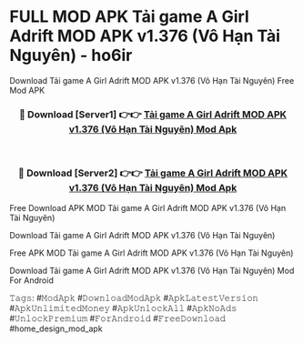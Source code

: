 # FULL MOD APK Tải game A Girl Adrift MOD APK v1.376 (Vô Hạn Tài Nguyên) - ho6ir
Download Tải game A Girl Adrift MOD APK v1.376 (Vô Hạn Tài Nguyên) Free Mod APK

<div align="center">
<h3>🔴 Download [Server1] 👉👉 <a href="https://apk-comot.site?title=Tải_game_A_Girl_Adrift_MOD_APK_v1.376_(Vô_Hạn_Tài_Nguyên)">Tải game A Girl Adrift MOD APK v1.376 (Vô Hạn Tài Nguyên) Mod Apk</a></h3><br>

<h3>🔴 Download [Server2] 👉👉 <a href="https://apk-comot.site?title=Tải_game_A_Girl_Adrift_MOD_APK_v1.376_(Vô_Hạn_Tài_Nguyên)">Tải game A Girl Adrift MOD APK v1.376 (Vô Hạn Tài Nguyên) Mod Apk</a></h3>
</div>


Free Download APK MOD Tải game A Girl Adrift MOD APK v1.376 (Vô Hạn Tài Nguyên)

Download Tải game A Girl Adrift MOD APK v1.376 (Vô Hạn Tài Nguyên) 

Free APK MOD Tải game A Girl Adrift MOD APK v1.376 (Vô Hạn Tài Nguyên) 

Download Tải game A Girl Adrift MOD APK v1.376 (Vô Hạn Tài Nguyên) Mod For Android

𝚃𝚊𝚐𝚜: #𝙼𝚘𝚍𝙰𝚙𝚔 #𝙳𝚘𝚠𝚗𝚕𝚘𝚊𝚍𝙼𝚘𝚍𝙰𝚙𝚔 #𝙰𝚙𝚔𝙻𝚊𝚝𝚎𝚜𝚝𝚅𝚎𝚛𝚜𝚒𝚘𝚗 #𝙰𝚙𝚔𝚄𝚗𝚕𝚒𝚖𝚒𝚝𝚎𝚍𝙼𝚘𝚗𝚎𝚢 #𝙰𝚙𝚔𝚄𝚗𝚕𝚘𝚌𝚔𝙰𝚕𝚕 #𝙰𝚙𝚔𝙽𝚘𝙰𝚍𝚜 #𝚄𝚗𝚕𝚘𝚌𝚔𝙿𝚛𝚎𝚖𝚒𝚞𝚖 #𝙵𝚘𝚛𝙰𝚗𝚍𝚛𝚘𝚒𝚍 #𝙵𝚛𝚎𝚎𝙳𝚘𝚠𝚗𝚕𝚘𝚊𝚍 #home_design_mod_apk